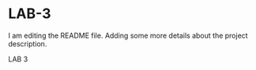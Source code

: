 # LAB-3
I am editing the README file. Adding some more details about the project description.

LAB 3
